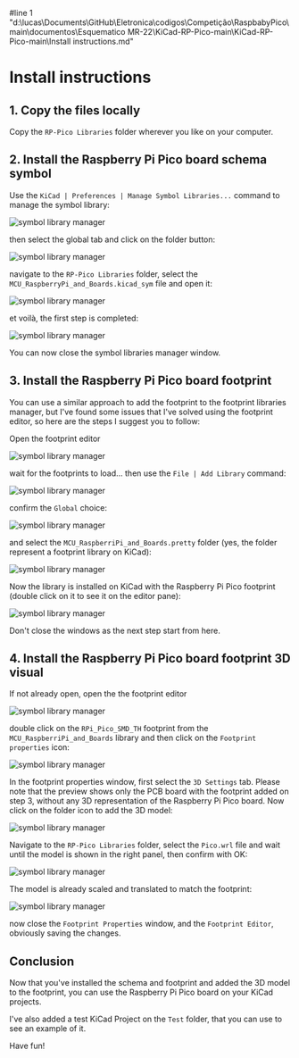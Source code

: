 #line 1 "d:\\lucas\\Documents\\GitHub\\Eletronica\\codigos\\Competição\\RaspbabyPico\\main\\documentos\\Esquematico MR-22\\KiCad-RP-Pico-main\\KiCad-RP-Pico-main\\Install instructions.md"
# Install instructions

## 1. Copy the files locally

Copy the `RP-Pico Libraries` folder wherever you like on your computer.

## 2. Install the Raspberry Pi Pico board schema symbol

Use the `KiCad | Preferences | Manage Symbol Libraries...` command to manage the symbol library:

![symbol library manager](Images/Image07.png)

then select the global tab and click on the folder button:

![symbol library manager](Images/Image08.png)

navigate to the `RP-Pico Libraries` folder, select the `MCU_RaspberryPi_and_Boards.kicad_sym` file and open it:

![symbol library manager](Images/Image09.png)

et voilà, the first step is completed:

![symbol library manager](Images/Image10.png)

You can now close the symbol libraries manager window.

## 3. Install the Raspberry Pi Pico board footprint

You can use a similar approach to add the footprint to the footprint libraries manager, but I've found some issues that I've solved using the footprint editor, so here are the steps I suggest you to follow:

Open the footprint editor

![symbol library manager](Images/Image11.png)

wait for the footprints to load... then use the `File | Add Library` command:

![symbol library manager](Images/Image12.png)

confirm the `Global` choice:

![symbol library manager](Images/Image13.png)

and select the `MCU_RaspberriPi_and_Boards.pretty` folder (yes, the folder represent a footprint library on KiCad):

![symbol library manager](Images/Image14.png)

Now the library is installed on KiCad with the Raspberry Pi Pico footprint (double click on it to see it on the editor pane):

![symbol library manager](Images/Image15.png)

Don't close the windows as the next step start from here.

## 4. Install the Raspberry Pi Pico board footprint 3D visual

If not already open, open the the footprint editor

![symbol library manager](Images/Image11.png)

double click on the `RPi_Pico_SMD_TH` footprint from the `MCU_RaspberriPi_and_Boards` library and then click on the `Footprint properties` icon:

![symbol library manager](Images/Image16.png)

In the footprint properties window, first select the `3D Settings` tab. Please note that the preview shows only the PCB board with the footprint added on step 3, without any 3D representation of the Raspberry Pi Pico board. Now click on the folder icon to add the 3D model:

![symbol library manager](Images/Image17.png)

Navigate to the `RP-Pico Libraries` folder, select the `Pico.wrl` file and wait until the model is shown in the right panel, then confirm with OK:

![symbol library manager](Images/Image18.png)

The model is already scaled and translated to match the footprint:

![symbol library manager](Images/Image19.png)

now close the `Footprint Properties` window, and the `Footprint Editor`, obviously saving the changes.

## Conclusion

Now that you've installed the schema and footprint and added the 3D model to the footprint, you can use the Raspberry Pi Pico board on your KiCad projects.

I've also added a test KiCad Project on the `Test` folder, that you can use to see an example of it.

Have fun!

